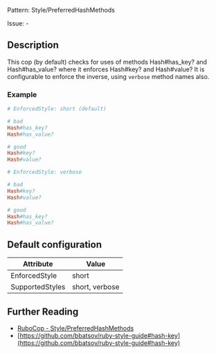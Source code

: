 Pattern: Style/PreferredHashMethods

Issue: -

## Description

This cop (by default) checks for uses of methods Hash#has_key? and
Hash#has_value? where it enforces Hash#key? and Hash#value?
It is configurable to enforce the inverse, using `verbose` method
names also.

### Example

```ruby
# EnforcedStyle: short (default)

# bad
Hash#has_key?
Hash#has_value?

# good
Hash#key?
Hash#value?
```
```ruby
# EnforcedStyle: verbose

# bad
Hash#key?
Hash#value?

# good
Hash#has_key?
Hash#has_value?
```

## Default configuration

Attribute | Value
--- | ---
EnforcedStyle | short
SupportedStyles | short, verbose

## Further Reading

* [RuboCop - Style/PreferredHashMethods](https://rubocop.readthedocs.io/en/latest/cops_style/#stylepreferredhashmethods)
* [https://github.com/bbatsov/ruby-style-guide#hash-key](https://github.com/bbatsov/ruby-style-guide#hash-key)
